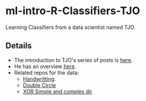 # ml-intro-R-Classifiers-TJO
Learning Classifiers from a data scientist named TJO. 
## Details
* The introduction to TJO's series of posts is [here](http://www.analyticbridge.com/profiles/blogs/overfitting-or-generalized-comparison-of-ml-classifiers-a-series). 
* He has an overview [here](http://tjo-en.hatenablog.com/entry/2015/03/11/200000).
* Related repos for the data:
  * [Handwritting](https://github.com/ozt-ca/tjo.hatenablog.samples/tree/master/r_samples/public_lib/jp/mnist_reproduced).
  * [Double Circle](https://github.com/ozt-ca/tjo.hatenablog.samples/blob/master/r_samples/public_lib/jp/double_circle.txt)
  * [XOR Simple and complex dir](https://github.com/ozt-ca/tjo.hatenablog.samples/tree/master/r_samples/public_lib/jp)
